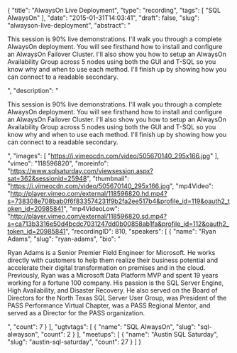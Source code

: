 {
  "title": "AlwaysOn Live Deployment",
  "type": "recording",
  "tags": [
    "SQL AlwaysOn"
  ],
  "date": "2015-01-31T14:03:41",
  "draft": false,
  "slug": "alwayson-live-deployment",
  "abstract": "<p>This session is 90% live demonstrations. I'll walk you through a complete AlwaysOn deployment. You will see firsthand how to install and configure an AlwaysOn Failover Cluster. I'll also show you how to setup an AlwaysOn Availability Group across 5 nodes using both the GUI and T-SQL so you know why and when to use each method. I'll finish up by showing how you can connect to a readable secondary.</p>",
  "description": "<p>This session is 90% live demonstrations. I'll walk you through a complete AlwaysOn deployment. You will see firsthand how to install and configure an AlwaysOn Failover Cluster. I'll also show you how to setup an AlwaysOn Availability Group across 5 nodes using both the GUI and T-SQL so you know why and when to use each method. I'll finish up by showing how you can connect to a readable secondary.</p>",
  "images": [
    "https://i.vimeocdn.com/video/505670140_295x166.jpg"
  ],
  "vimeo": "118596820",
  "moreinfo": "https://www.sqlsaturday.com/viewsession.aspx?sat=362&sessionid=25948",
  "thumbnail": "https://i.vimeocdn.com/video/505670140_295x166.jpg",
  "mp4Video": "http://player.vimeo.com/external/118596820.hd.mp4?s=738308e708bab0f6f833574231f9b2fa2ee517b4&profile_id=119&oauth2_token_id=20985841",
  "mp4VideoLow": "http://player.vimeo.com/external/118596820.sd.mp4?s=ca713b3316e50d4bcdc7031247dd0b00858ab1fa&profile_id=112&oauth2_token_id=20985841",
  "recordingID": 810,
  "speakers": [
    {
      "name": "Ryan Adams",
      "slug": "ryan-adams",
      "bio": "<p>Ryan Adams is a Senior Premier Field Engineer for Microsoft.  He works directly with customers to help them realize their business potential and accelerate their digital transformation on premises and in the cloud. Previously, Ryan was a Microsoft Data Platform MVP and spent 19 years working for a fortune 100 company.  His passion is the SQL Server Engine, High Availability, and Disaster Recovery. He also served on the Board of Directors for the North Texas SQL Server User Group, was President of the PASS Performance Virtual Chapter, was a PASS Regional Mentor, and served as a Director for the PASS organization.</p>",
      "count": 7
    }
  ],
  "ugtvtags": [
    {
      "name": "SQL AlwaysOn",
      "slug": "sql-alwayson",
      "count": 2
    }
  ],
  "meetups": [
    {
      "name": "Austin SQL Saturday",
      "slug": "austin-sql-saturday",
      "count": 27
    }
  ]
}
